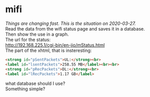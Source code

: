 # mifi

*Things are changing fast. This is the situation on 2020-03-27.*  
Read the data from the wifi status page and saves it in a database.  
Then show the use in a graph.  
The url for the status:  
<http://192.168.225.1/cgi-bin/en-jio/mStatus.html>  
The part of the xhtml, that is insteresting:  

```html
<strong id="pSentPackets">UL:</strong><br>
<label id="lsentPackets">258.55 MB</label><br><br>
<strong id="pRecPackets">DL:</strong><br>
<label id="lRecPackets">1.17 GB</label>
```

what database should I use?  
Something simple?  

